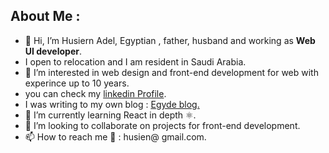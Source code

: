 
  



## About Me : 
  

- 👋 Hi, I’m Husiern Adel, Egyptian  , father, husband and working as **Web UI developer**.
- I open to relocation and I am resident in Saudi Arabia.
- 👀 I’m interested in web design and front-end development for web with experince up to 10 years.
- you can check my [linkedin Profile](https://linkedin.com/in/husien).
- I was writing to my own blog : [Egyde blog.](http://www.egydes.com/blog)
- 🌱 I’m currently learning React in depth ⚛️.
- 💞️ I’m looking to collaborate on projects for front-end development. 
- 📫 How to reach me  📧 : husien@ gmail.com.

<!---
7usien/7usien is a ✨ special ✨ repository because its `README.md` (this file) appears on your GitHub profile.
You can click the Preview link to take a look at your changes.
--->
